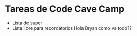 # Tareas de Code Cave Camp

* Lista de super
* Lista libre para recordatorios
Hola Bryan como va todo??
